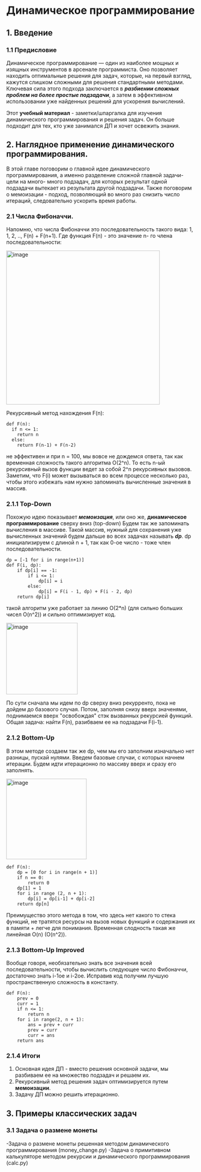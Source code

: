 # Динамическое программирование
## 1. Введение
### 1.1 Предисловие
Динамическое программирование — один из наиболее мощных и изящных инструментов в арсенале программиста. Оно позволяет находить оптимальные решения для задач, которые, на первый взгляд, кажутся слишком сложными для решения стандартными методами. Ключевая сила этого подхода заключается в ***разбиении сложных проблем на более простые подзадачи***, а затем в эффективном использовании уже найденных решений для ускорения вычислений.

Этот **учебный материал** - заметки/шпаргалка для изучения динамического программирования и решения задач. Он больше подходит для тех, кто уже занимался ДП и хочет освежить знания.

## 2. Наглядное применение динамического программирования.
В этой главе поговорим о главной идее динамического программирования, а именно разделение сложной главной задачи- цели на много- много подзадач, для которых результат одной подзадачи вытекает из результата другой подзадачи. Также поговорим о мемоизации - подход, позволяющий во много раз снизить число итераций, следовательно ускорить время работы.

### 2.1 Числа Фибоначчи.
Напомню, что числа Фибоначчи это последовательность такого вида: 1, 1, 2, .., F(n) + F(n+1). Где функция F(n) - это значение n- го члена последовательности:

<img width="409" alt="image" src="https://github.com/user-attachments/assets/738f6990-5eac-4818-a5a5-0da5abdf9cb9">

Рекурсивный метод нахождения F(n):
```
def F(n):
  if n <= 1:
    return n
  else:
    return F(n-1) + F(n-2)
```
не эффективен и при n = 100, мы вовсе не дождемся ответа, так как временная сложность такого алгоритма O(2^n). То есть n-ый рекурсивный вызов функции ведет за собой 2^n рекурсивных вызовов. Заметим, что F(i) может вызываться во всем процессе несколько раз, чтобы этого избежать нам нужно запоминать вычисленные значения в массив.

### 2.1.1 Top-Down
Похожую идею показывает ***мемоизация***, или оно же, **динамическое программирование** сверху вниз (top-down)
Будем так же запоминать вычисления в массиве. Такой массив, нужный для сохранения уже вычисленных значений будем дальше во всех задачах называть ***dp***. dp инициализируем с длиной n + 1, так как 0-ое число - тоже член последовательности.
```
dp = [-1 for i in range(n+1)]
def F(i, dp):
    if dp[i] == -1:
        if i <= 1:
            dp[i] = i
        else:
            dp[i] = F(i - 1, dp) + F(i - 2, dp)
    return dp[i]
```
такой алгоритм уже работает за линию O(2*n) (для сильно больших чисел O(n^2)) и сильно оптимизирует код. 

<img width="190" alt="image" src="https://github.com/user-attachments/assets/6bf9905d-e5cc-4486-ad8a-e88a94ad4ec1">

По сути сначала мы идем по dp сверху вниз рекурренто, пока не дойдем до базового случая. Потом, заполняя снизу вверх значенями, поднимаемся вверх "освобождая" стэк вызванных рекурсией функций. Общая задача: найти F(n), разибваем ее на подзадачи F(i-1).

### 2.1.2 Bottom-Up
В этом методе создаем так же dp, чем мы его заполним изначально нет разницы, пускай нулями. Введем базовые случаи, с которых начнем итерации. Будем идти итерационно по массиву вверх и сразу его заполнять. 

<img width="214" alt="image" src="https://github.com/user-attachments/assets/161a33a9-1c4f-4cbe-a47b-67f5d75341b7">

```
def F(n):
    dp = [0 for i in range(n + 1)]
    if n == 0:
        return 0
    dp[1] = 1
    for i in range (2, n + 1):
        dp[i] = dp[i-1] + dp[i-2]
    return dp[n]
```
Преимущество этого метода в том, что здесь нет какого то стека функций, не тратятся ресурсы на вызов новых функций и содержания их в памяти + легче для понимания. 
Временная слодность такая же линейная O(n) (O(n^2)).

### 2.1.3 Bottom-Up Improved
Вообще говоря, необязательно знать все значения всей последовательности, чтобы вычислить следующее число Фибоначчи, достаточно знать i-1ое и i-2ое. Исправив код получим лучшую пространственную сложность в константу.
```
def F(n):
    prev = 0
    curr = 1
    if n <= 1:
        return n 
    for i in range(2, n + 1):
        ans = prev + curr
        prev = curr
        curr = ans
    return ans
```

### 2.1.4 Итоги
1. Основная идея ДП - вместо решения основной задачи, мы разбиваем ее на множество подзадач и решаем их.
2. Рекурсивный метод решения задач оптимизируется путем **мемоизации**.
3. Задачу ДП можно решить итерационно. 

## 3. Примеры классических задач
### 3.1 Задача о размене монеты

-Задача о размене монеты решенная методом динамического программирования (money_change.py)
-Задача о примитивном калькуляторе методом рекурсии и динамического программирования (calc.py)
